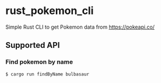 # rust_pokemon_cli

Simple Rust CLI to get Pokemon data from https://pokeapi.co/

## Supported API

### Find pokemon by name

```
$ cargo run findByName bulbasaur
```
